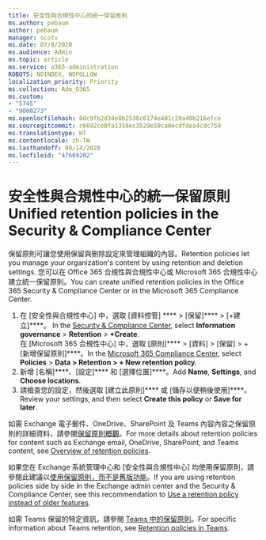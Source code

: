 ```yaml
---
title: 安全性與合規性中心的統一保留原則
ms.author: pebaum
author: pebaum
manager: scotv
ms.date: 07/8/2020
ms.audience: Admin
ms.topic: article
ms.service: o365-administration
ROBOTS: NOINDEX, NOFOLLOW
localization_priority: Priority
ms.collection: Adm_O365
ms.custom:
- "5745"
- "9000273"
ms.openlocfilehash: 0dc9fb2d34e8b2538c6174e401c20a40b216efce
ms.sourcegitcommit: c6692ce0fa1358ec3529e59ca0ecdfdea4cdc759
ms.translationtype: HT
ms.contentlocale: zh-TW
ms.lasthandoff: 09/14/2020
ms.locfileid: "47669202"
---
```

# <a name="unified-retention-policies-in-the-security--compliance-center"></a><span data-ttu-id="f20e2-102">安全性與合規性中心的統一保留原則</span><span class="sxs-lookup"><span data-stu-id="f20e2-102">Unified retention policies in the Security & Compliance Center</span></span>

<span data-ttu-id="f20e2-103">保留原則可讓您使用保留與刪除設定來管理組織的內容。</span><span class="sxs-lookup"><span data-stu-id="f20e2-103">Retention policies let you manage your organization's content by using retention and deletion settings.</span></span> <span data-ttu-id="f20e2-104">您可以在 Office 365 合規性與合規性中心或 Microsoft 365 合規性中心建立統一保留原則。</span><span class="sxs-lookup"><span data-stu-id="f20e2-104">You can create unified retention policies in the Office 365 Security & Compliance Center or in the Microsoft 365 Compliance Center.</span></span> 

1. <span data-ttu-id="f20e2-p102">在 [安全性與合規性中心][](https://go.microsoft.com/fwlink/p/?linkid=2077143) 中，選取 [資料控管] \*\*\*\* >  [保留]\*\*\*\* >  [+建立]\*\*\*\*。 </span><span class="sxs-lookup"><span data-stu-id="f20e2-p102">In the [Security & Compliance Center](https://go.microsoft.com/fwlink/p/?linkid=2077143), select **Information governance** > **Retention** > **+Create**. </span></span><br/>
    <span data-ttu-id="f20e2-106">在 [Microsoft 365 合規性中心][](https://go.microsoft.com/fwlink/p/?linkid=2077149) 中，選取 [原則]\*\*\*\*  >  [資料] > [保留] > + [新增保留原則]\*\*\*\*。</span><span class="sxs-lookup"><span data-stu-id="f20e2-106">In the [Microsoft 365 Compliance Center](https://go.microsoft.com/fwlink/p/?linkid=2077149), select **Policies** > **Data > Retention > + New retention policy.**</span></span>
2. <span data-ttu-id="f20e2-107">新增 [名稱]\*\*\*\*、[設定]\*\*\*\* 和 [選擇位置]\*\*\*\*。</span><span class="sxs-lookup"><span data-stu-id="f20e2-107">Add **Name**, **Settings**, and **Choose locations**.</span></span>
3. <span data-ttu-id="f20e2-108">請檢查您的設定，然後選取 [建立此原則]\*\*\*\* 或 [儲存以便稍後使用]\*\*\*\*。</span><span class="sxs-lookup"><span data-stu-id="f20e2-108">Review your settings, and then select **Create this policy** or **Save for later**.</span></span>  
      
<span data-ttu-id="f20e2-109">如需 Exchange 電子郵件、OneDrive、SharePoint 及 Teams 內容內容之保留原則的詳細資料，請參閱[保留原則概觀](https://go.microsoft.com/fwlink/?linkid=2127785)。</span><span class="sxs-lookup"><span data-stu-id="f20e2-109">For more details about retention policies for content such as Exchange email, OneDrive, SharePoint, and Teams content, see [Overview of retention policies](https://go.microsoft.com/fwlink/?linkid=2127785).</span></span>  
    
<span data-ttu-id="f20e2-110">如果您在 Exchange 系統管理中心和 [安全性與合規性中心] 均使用保留原則，請參閱此建議以[使用保留原則，而不是舊版功能](https://docs.microsoft.com/microsoft-365/compliance/retention-policies?view=o365-worldwide#use-a-retention-policy-instead-of-older-features)。</span><span class="sxs-lookup"><span data-stu-id="f20e2-110">If you are using retention policies side by side in the Exchange admin center and the Security & Compliance Center, see this recommendation to [Use a retention policy instead of older features](https://docs.microsoft.com/microsoft-365/compliance/retention-policies?view=o365-worldwide#use-a-retention-policy-instead-of-older-features).</span></span>  
    
<span data-ttu-id="f20e2-111">如需 Teams 保留的特定資訊，請參閱 [Teams 中的保留原則](https://docs.microsoft.com/microsoftteams/retention-policies)。</span><span class="sxs-lookup"><span data-stu-id="f20e2-111">For specific information about Teams retention, see [Retention policies in Teams](https://docs.microsoft.com/microsoftteams/retention-policies).</span></span>